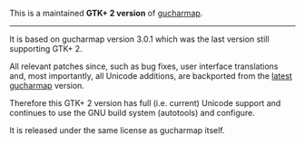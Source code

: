 This is a maintained **GTK+ 2 version**
of [gucharmap](https://github.com/GNOME/gucharmap).

---

It is based on gucharmap version 3.0.1 which was the last version still
supporting GTK+ 2.

All relevant patches since, such as bug fixes, user interface translations
and, most importantly, all Unicode additions, are backported from the
[latest gucharmap](https://github.com/GNOME/gucharmap/commits/master)
version.

Therefore this GTK+ 2 version has full (i.e. current) Unicode support and
continues to use the GNU build system (autotools) and configure.

It is released under the same license as gucharmap itself.
